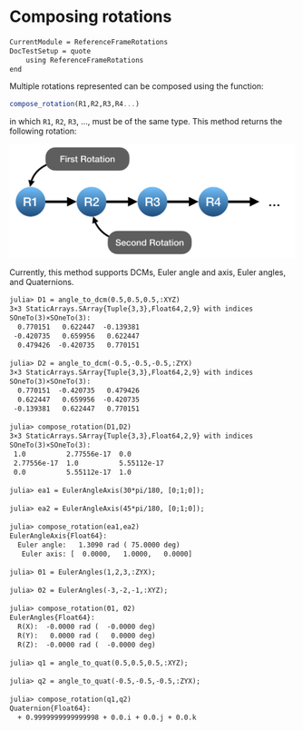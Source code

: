 Composing rotations
===================

```@meta
CurrentModule = ReferenceFrameRotations
DocTestSetup = quote
    using ReferenceFrameRotations
end
```

Multiple rotations represented can be composed using the function:

```julia
compose_rotation(R1,R2,R3,R4...)
```

in which `R1`, `R2`, `R3`, ..., must be of the same type. This method returns
the following rotation:

![](../assets/Fig_Composing_Rotations.png)

Currently, this method supports DCMs, Euler angle and axis, Euler angles, and
Quaternions.

```jldoctest
julia> D1 = angle_to_dcm(0.5,0.5,0.5,:XYZ)
3×3 StaticArrays.SArray{Tuple{3,3},Float64,2,9} with indices SOneTo(3)×SOneTo(3):
  0.770151   0.622447  -0.139381
 -0.420735   0.659956   0.622447
  0.479426  -0.420735   0.770151

julia> D2 = angle_to_dcm(-0.5,-0.5,-0.5,:ZYX)
3×3 StaticArrays.SArray{Tuple{3,3},Float64,2,9} with indices SOneTo(3)×SOneTo(3):
  0.770151  -0.420735   0.479426
  0.622447   0.659956  -0.420735
 -0.139381   0.622447   0.770151

julia> compose_rotation(D1,D2)
3×3 StaticArrays.SArray{Tuple{3,3},Float64,2,9} with indices SOneTo(3)×SOneTo(3):
 1.0          2.77556e-17  0.0
 2.77556e-17  1.0          5.55112e-17
 0.0          5.55112e-17  1.0

julia> ea1 = EulerAngleAxis(30*pi/180, [0;1;0]);

julia> ea2 = EulerAngleAxis(45*pi/180, [0;1;0]);

julia> compose_rotation(ea1,ea2)
EulerAngleAxis{Float64}:
  Euler angle:   1.3090 rad ( 75.0000 deg)
   Euler axis: [  0.0000,   1.0000,   0.0000]

julia> Θ1 = EulerAngles(1,2,3,:ZYX);

julia> Θ2 = EulerAngles(-3,-2,-1,:XYZ);

julia> compose_rotation(Θ1, Θ2)
EulerAngles{Float64}:
  R(X):  -0.0000 rad (  -0.0000 deg)
  R(Y):   0.0000 rad (   0.0000 deg)
  R(Z):  -0.0000 rad (  -0.0000 deg)

julia> q1 = angle_to_quat(0.5,0.5,0.5,:XYZ);

julia> q2 = angle_to_quat(-0.5,-0.5,-0.5,:ZYX);

julia> compose_rotation(q1,q2)
Quaternion{Float64}:
  + 0.9999999999999998 + 0.0.i + 0.0.j + 0.0.k
```
